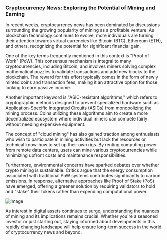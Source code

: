 ### Cryptocurrency News: Exploring the Potential of Mining and Earning

In recent weeks, cryptocurrency news has been dominated by discussions surrounding the growing popularity of mining as a profitable venture. As blockchain technology continues to evolve, more individuals are turning their attention towards virtual currencies like Bitcoin (BTC), Ethereum (ETH), and others, recognizing the potential for significant financial gain.

One of the key terms frequently mentioned in this context is "Proof of Work" (PoW). This consensus mechanism is integral to many cryptocurrencies, including Bitcoin, and involves miners solving complex mathematical puzzles to validate transactions and add new blocks to the blockchain. The reward for this effort typically comes in the form of newly minted coins and transaction fees, making it an attractive option for those looking to earn passive income.

Another important keyword is "ASIC-resistant algorithms," which refers to cryptographic methods designed to prevent specialized hardware such as Application-Specific Integrated Circuits (ASICs) from monopolizing the mining process. Coins utilizing these algorithms aim to create a more decentralized ecosystem where individual miners can compete fairly without needing expensive equipment.

The concept of "cloud mining" has also gained traction among enthusiasts who wish to participate in mining activities but lack the resources or technical know-how to set up their own rigs. By renting computing power from remote data centers, users can mine various cryptocurrencies while minimizing upfront costs and maintenance responsibilities.

Furthermore, environmental concerns have sparked debates over whether crypto mining is sustainable. Critics argue that the energy consumption associated with traditional PoW systems contributes significantly to carbon emissions. In response, alternative approaches like Proof of Stake (PoS) have emerged, offering a greener solution by requiring validators to hold and "stake" their tokens rather than expending computational power.

![Image](https://github.com/user-attachments/assets/31692037-0104-4703-abd1-696b6a7dd41b)

As interest in digital assets continues to surge, understanding the nuances of mining and its implications remains crucial. Whether you're a seasoned investor or just starting out, staying informed about developments in this rapidly changing landscape will help ensure long-term success in the world of cryptocurrency news and beyond.
